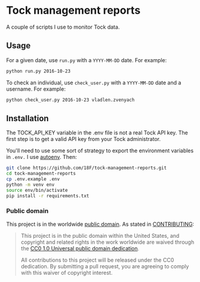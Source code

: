 # Tock management reports

A couple of scripts I use to monitor Tock data.

## Usage

For a given date, use `run.py` with a `YYYY-MM-DD` date. For example:

```sh
python run.py 2016-10-23
```

To check an individual, use `check_user.py` with a `YYYY-MM-DD` date and a username. For example:

```sh
python check_user.py 2016-10-23 vladlen.zvenyach
```

## Installation

The TOCK_API_KEY variable in the .env file is not a real Tock API key. The first step is to get a valid API key from your Tock administrator.

You'll need to use some sort of strategy to export the environment variables in `.env.` I use [autoenv](https://github.com/kennethreitz/autoenv). Then:

``` sh
git clone https://github.com/18F/tock-management-reports.git
cd tock-management-reports
cp .env.example .env
python -m venv env
source env/bin/activate
pip install -r requirements.txt
```

### Public domain

This project is in the worldwide [public domain](LICENSE.md). As stated in [CONTRIBUTING](CONTRIBUTING.md):

> This project is in the public domain within the United States, and copyright and related rights in the work worldwide are waived through the [CC0 1.0 Universal public domain dedication](https://creativecommons.org/publicdomain/zero/1.0/).
>
> All contributions to this project will be released under the CC0 dedication. By submitting a pull request, you are agreeing to comply with this waiver of copyright interest.
